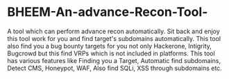 # BHEEM-An-advance-Recon-Tool-
A tool which can perform advance recon automatically. Sit back and enjoy this tool work for you and find target's subdomains automatically. This tool also find you a bug bounty targets for you not only Hackerone, Intigrity, Bugcrowd but this find VRPs which is not included in platforms. This tool has various features like Finding you a Target, Automatic find subdomains, Detect CMS, Honeypot, WAF, Also find SQLi, XSS through subdomains etc.
